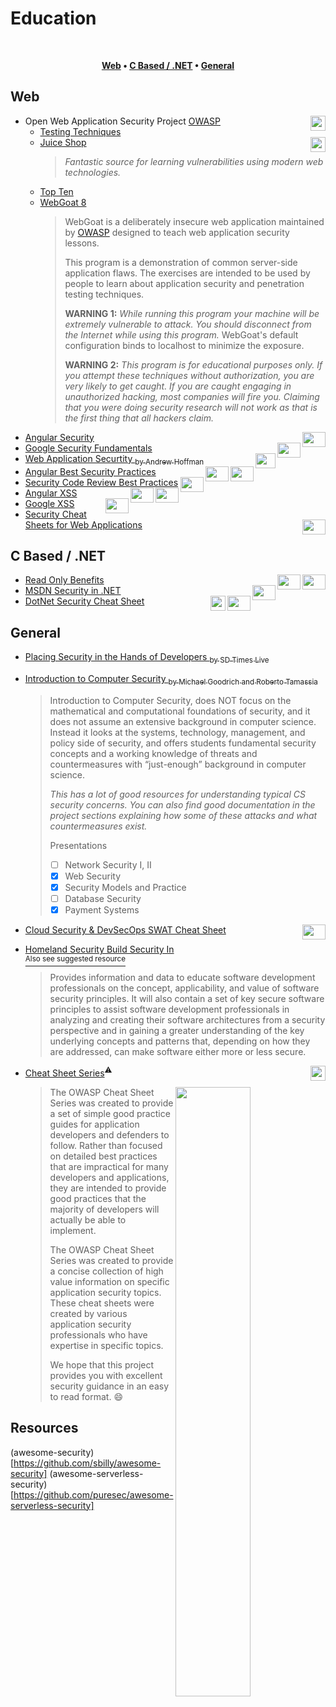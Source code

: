# Education
<br/>

<div align="center">

**[Web](#web) • 
[C Based / .NET](#c-based--net) • 
[General](#general)**

</div>

  ## Web
  - Open Web Application Security Project [OWASP](http://www.owasp.org/)<image height="24px" align="right" src="/images/owasp.svg">
    - [Testing Techniques](https://owasp.org/www-project-web-security-testing-guide/stable/)
    - [Juice Shop](https://pwning.owasp-juice.shop)<image height="24px" align="right" src="/images/juiceshop.png">
        >*Fantastic source for learning vulnerabilities using modern web technologies.*
    - [Top Ten](https://owasp.org/www-project-top-ten/#)
    - [WebGoat 8]()
        >WebGoat is a deliberately insecure web application maintained by [OWASP](http://www.owasp.org/) designed to teach web application security lessons.
        >
        >This program is a demonstration of common server-side application flaws. The
        exercises are intended to be used by people to learn about application security and
        penetration testing techniques.
        >
        >**WARNING 1:** *While running this program your machine will be extremely
        vulnerable to attack. You should disconnect from the Internet while using
        this program.*  WebGoat's default configuration binds to localhost to minimize
        the exposure.
        >
        >**WARNING 2:** *This program is for educational purposes only. If you attempt
        these techniques without authorization, you are very likely to get caught. If
        you are caught engaging in unauthorized hacking, most companies will fire you.
        Claiming that you were doing security research will not work as that is the
        first thing that all hackers claim.*
  - [Angular Security](https://angular.io/guide/security)<image height="24px" width="37px" align="right" src="/images/angular.svg">
  - [Google Security Fundamentals](https://developers.google.com/web/fundamentals/security)<image height="24px" width="37px" align="right" src="/images/google.svg"> 
  - [Web Application Securtity <sub>by Andrew Hoffman</sub>](https://learning.oreilly.com/library/view/web-application-security/9781492053101/)<image height="24px" width="32px" align="right" src="/images/oreilly.svg">
  - [Angular Best Security Practices](https://snyk.io/blog/angular-security-best-practices/)<image height="24px" width="37px" align="right" src="/images/angular.svg"><image height="24px" width="37px" align="right" src="/images/snyk.svg">
  - [Security Code Review Best Practices](https://snyk.io/blog/secure-code-review/)<image height="24px"  width="37px" align="right" src="/images/snyk.svg">
  - [Angular XSS](https://pragmaticwebsecurity.com/articles/spasecurity/json-stringify-xss.html)<image height="24px" width="37px" align="right" src="/images/angular.svg"><image height="24px" width="37px" align="right" src="/images/pws.svg">
  - [Google XSS](https://www.google.com/about/appsecurity/learning/xss/)<image height="24px" width="37px" align="right" src="/images/google.svg">
  - [Security Cheat Sheets for Web Applications](https://pragmaticwebsecurity.com/cheatsheets.html)<image height="24px" width="37px" align="right" src="/images/pws.svg">
  
  ## C Based / .NET
  - [Read Only Benefits](https://app.pluralsight.com/guides/benefits-of-read-only-coding-in-c )<image height="24px" width="37px" align="right" src="/images/csharp.svg"><image height="24px" width="37px" align="right" src="/images/pluralsight.svg">
  - [MSDN Security in .NET](https://docs.microsoft.com/en-us/dotnet/standard/security/)<image height="24px" width="37px" align="right" src="/images/csharp.svg">
  - [DotNet Security Cheat Sheet](https://cheatsheetseries.owasp.org/cheatsheets/DotNet_Security_Cheat_Sheet.html)<image height="24px" width="37px" align="right" src="/images/csharp.svg"><image height="24px" align="right" src="/images/owasp.svg">

  ## General
  - [Placing Security in the Hands of Developers <sub>by SD Times Live</sub>](https://resources.sdtimes.com/sonatype-the-broad-responsibilities-of-the-expanding-developer-domain)
  - [Introduction to Computer Security <sub>by Michael Goodrich and Roberto Tamassia</sub>](https://www.securitybook.net/home)
      >Introduction to Computer Security, does NOT focus on the mathematical and computational foundations of security, and it does not assume an extensive background in computer science. Instead it looks at the systems, technology, management, and policy side of security, and offers students fundamental security concepts and a working knowledge of threats and countermeasures with “just-enough” background in computer science. 
      >
      >*This has a lot of good resources for understanding typical CS security concerns. You can also find good documentation in the project sections explaining how some of these attacks and what countermeasures exist.*
      >   
      >   Presentations
      >   - [ ] Network Security I, II
      >   - [x] Web Security
      >   - [x] Security Models and Practice
      >   - [ ] Database Security
      >   - [x] Payment Systems
  - [Cloud Security & DevSecOps SWAT Cheat Sheet](https://www.sans.org/posters/cloud-security-devsecops-best-practices/)<image height="24px" width="37px" align="right" src="/images/sans.svg"> 
  - [Homeland Security Build Security In](https://us-cert.cisa.gov/bsi)
  </br>[<sup>Also see suggested resource</sup>](https://www.sei.cmu.edu/about/divisions/cert/index.cfm)
      >Provides information and data to educate software development professionals on the concept, applicability, and value of software security principles. It will also contain a set of key secure software principles to assist software development professionals in analyzing and creating their software architectures from a security perspective and in gaining a greater understanding of the key underlying concepts and patterns that, depending on how they are addressed, can make software either more or less secure.
  - [Cheat Sheet Series](https://github.com/OWASP/CheatSheetSeries/tree/master/cheatsheets)<sup>⚠</sup><image height="24px" align="right" src="/images/owasp.svg">
    
    <img align="right" width="50%" max-height="300px" src="https://github.com/OWASP/owasp-swag/blob/master/projects/cheat-sheet-series/owasp-1.png"></img>
    >The OWASP Cheat Sheet Series was created to provide a set of simple good practice guides for application developers and defenders to follow. Rather than focused on detailed best practices that are impractical for many developers and applications, they are intended to provide good practices that the majority of developers will actually be able to implement.
    >
    >The OWASP Cheat Sheet Series was created to provide a concise collection of high value information on specific application security topics. These cheat sheets were created by various application security professionals who have expertise in specific topics.
    >
    >We hope that this project provides you with excellent security guidance in an easy to read format. 😄
  ## Resources
  (awesome-security)[https://github.com/sbilly/awesome-security]
  (awesome-serverless-security)[https://github.com/puresec/awesome-serverless-security]